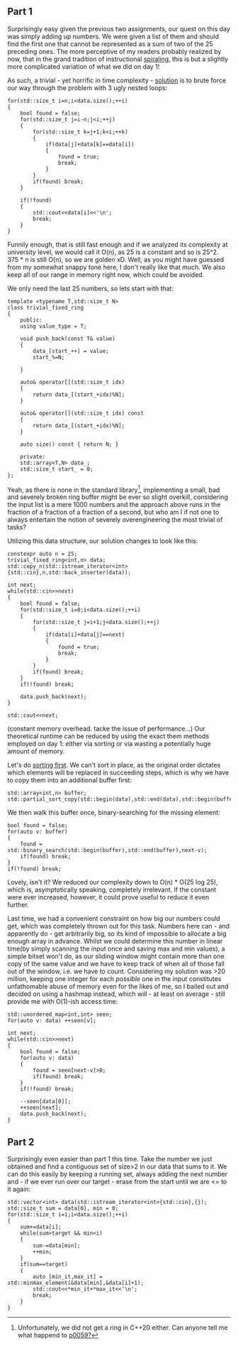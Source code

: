## Part 1

Surprisingly easy given the previous two assignments, our quest on this day was simply adding up numbers. We were given a list of them and should find the first one that cannot be represented as a sum of two of the 25 preceding ones. The more perceptive of my readers probably realized by now, that in the grand tradition of instructional [spiraling](https://en.wikipedia.org/wiki/Spiral_approach), this is but a slightly more complicated variation of what we did on day 1! 

As such, a trivial - yet horrific in time complexity - [solution](01_trivial.cpp) is to brute force our way through the problem with 3 ugly nested loops:

	for(std::size_t i=n;i<data.size();++i)
	{
		bool found = false;
		for(std::size_t j=i-n;j<i;++j)
		{
			for(std::size_t k=j+1;k<i;++k)
			{
				if(data[j]+data[k]==data[i])
				{
					found = true;
					break;
				}
			}
			if(found) break;
		}
		
		if(!found)
		{
			std::cout<<data[i]<<'\n';
			break;
		}
	}

Funnily enough, that is still fast enough and if we analyzed its complexity at university level, we would call it O(n), as 25 is a constant and so is 25^2. 375 * n is still O(n), so we are golden xD. Well, as you might have guessed from my somewhat snappy tone here, I don't really like that much. We also keep all of our range in memory right now, which could be avoided.

We only need the last 25 numbers, so lets start with that:

	template <typename T,std::size_t N>
	class trivial_fixed_ring
	{
		public:
		using value_type = T;
		
		void push_back(const T& value)
		{
			data_[start_++] = value;
			start_%=N;
			
		}
		
		auto& operator[](std::size_t idx)
		{
			return data_[(start_+idx)%N];
		}
		
		auto& operator[](std::size_t idx) const
		{
			return data_[(start_+idx)%N];
		}
		
		auto size() const { return N; }
		
		private:
		std::array<T,N> data_;
		std::size_t start_ = 0;
	};

Yeah, as there is none in the standard library[^ring], implementing a small, bad and severely broken ring buffer might be ever so slight overkill, considering the input list is a mere 1000 numbers and the approach above runs in the fraction of a fraction of a fraction of a second, but who am I if not one to always entertain the notion of severely overengineering the most trivial of tasks?

Utilizing this data structure, our solution changes to look like this:

	constexpr auto n = 25;
	trivial_fixed_ring<int,n> data;
	std::copy_n(std::istream_iterator<int>{std::cin},n,std::back_inserter(data));
	
	int next;
	while(std::cin>>next)
	{
		bool found = false;
		for(std::size_t i=0;i<data.size();++i)
		{
			for(std::size_t j=i+1;j<data.size();++j)
			{
				if(data[i]+data[j]==next)
				{
					found = true;
					break;
				}
			}
			if(found) break;
		}
		if(!found) break;
		
		data.push_back(next);
	}
	
	std::cout<<next;

[^ring]: Unfortunately, we did not get a ring in C++20 either. Can anyone tell me what happend to [p0059?](http://www.open-std.org/jtc1/sc22/wg21/docs/papers/2017/p0059r4.pdf)

(constant memory overhead. tacke the issue of performance...)
Our theoretical runtime can be reduced by using the exact them methods employed on day 1: either via sorting or via wasting a potentially huge amount of memory. 

Let's do [sorting first](01_sort.cpp). We can't sort in place, as the original order dictates which elements will be replaced in succeeding steps, which is why we have to copy them into an additional buffer first:

	std::array<int,n> buffer;
	std::partial_sort_copy(std::begin(data),std::end(data),std::begin(buffer),std::end(buffer));

We then walk this buffer once, binary-searching for the missing element:

	bool found = false;
	for(auto v: buffer)
	{
		found = std::binary_search(std::begin(buffer),std::end(buffer),next-v);
		if(found) break;
	}
	if(!found) break;

Lovely, isn't it? We reduced our complexity down to O(n) * O(25 log 25), which is, asymptotically speaking, completely irrelevant. If the constant were ever increased, however, it could prove useful to reduce it even further.

Last time, we had a convenient constraint on how big our numbers could get, which was completely thrown out for this task. Numbers here can - and apparently do - get arbitrarily big, so its kind of impossible to allocate a big enough array in advance. Whilst we could determine this number in linear time(by simply scanning the input once and saving max and min values), a simple bitset won't do, as our sliding window might contain more than one copy of the same value and we have to keep track of when all of those fall out of the window, i.e. we have to count. Considering my solution was >20 million, keeping one integer for each *possible* one in the input constitutes unfathomable abuse of memory even for the likes of me, so I bailed out and decided on using a hashmap instead, which will - at least on average - still provide me with O(1)-ish access time:

	std::unordered_map<int,int> seen;
	for(auto v: data) ++seen[v];
	
	int next;
	while(std::cin>>next)
	{
		bool found = false;
		for(auto v: data)
		{
			found = seen[next-v]>0;
			if(found) break;
		}
		if(!found) break;
		
		--seen[data[0]];
		++seen[next];
		data.push_back(next);
	}

## Part 2

Surprisingly even easier than part 1 this time. Take the number we just obtained and find a contiguous set of size>2 in our data that sums to it. We can do this easily by keeping a running set, always adding the next number and - if we ever run over our target - erase from the start until we are <= to it again:

	std::vector<int> data(std::istream_iterator<int>{std::cin},{});
	std::size_t sum = data[0], min = 0;
	for(std::size_t i=1;i<data.size();++i)
	{
		sum+=data[i];
		while(sum>target && min<i)
		{
			sum-=data[min];
			++min;
		}
		if(sum==target)
		{
			auto [min_it,max_it] = std::minmax_element(&data[min],&data[i]+1);
			std::cout<<*min_it+*max_it<<'\n';
			break;
		}
	}
